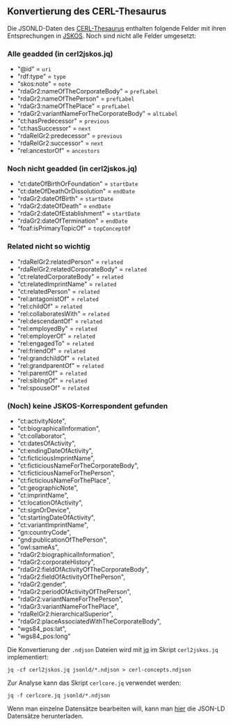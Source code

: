 ## Konvertierung des CERL-Thesaurus

Die JSONLD-Daten des [CERL-Thesaurus](https://thesaurus.cerl.org/) enthalten folgende Felder mit ihren Entsprechungen in [JSKOS](https://gbv.github.io/jskos/). Noch sind nicht alle Felder umgesetzt:

### Alle geadded (in cerl2jskos.jq)
- "@id" = `uri`
- "rdf:type" = `type`
- "skos:note" = `note`
- "rdaGr2:nameOfTheCorporateBody" = `prefLabel`
- "rdaGr2:nameOfThePerson" = `prefLabel`
- "rdaGr3:nameOfThePlace" = `prefLabel`
- "rdaGr2:variantNameForTheCorporateBody" = `altLabel`
- "ct:hasPredecessor" = `previous`
- "ct:hasSuccessor" = `next`
- "rdaRelGr2:predecessor" = `previous`
- "rdaRelGr2:successor" = `next`
- "rel:ancestorOf" = `ancestors`

### Noch nicht geadded (in cerl2jskos.jq)
- "ct:dateOfBirthOrFoundation" = `startDate`
- "ct:dateOfDeathOrDissolution" = `endDate`
- "rdaGr2:dateOfBirth" = `startDate`
- "rdaGr2:dateOfDeath" = `endDate`
- "rdaGr2:dateOfEstablishment" = `startDate`
- "rdaGr2:dateOfTermination" = `endDate`
- "foaf:isPrimaryTopicOf" = `topConceptOf`

### Related nicht so wichtig
- "rdaRelGr2:relatedPerson" = `related`
- "rdaRelGr2:relatedCorporateBody" = `related`
- "ct:relatedCorporateBody" = `related`
- "ct:relatedImprintName" = `related`
- "ct:relatedPerson" = `related`
- "rel:antagonistOf" = `related`
- "rel:childOf" = `related`
- "rel:collaboratesWith" = `related`
- "rel:descendantOf" = `related`
- "rel:employedBy" = `related`
- "rel:employerOf" = `related`
- "rel:engagedTo" = `related`
-  "rel:friendOf" = `related`
-  "rel:grandchildOf" = `related`
-  "rel:grandparentOf" = `related`
-  "rel:parentOf" = `related`
-  "rel:siblingOf" = `related`
-  "rel:spouseOf" = `related`

### (Noch) keine JSKOS-Korrespondent gefunden
- "ct:activityNote",
- "ct:biographicalInformation",
- "ct:collaborator",
- "ct:datesOfActivity",
- "ct:endingDateOfActivity",
- "ct:ficticiousImprintName",
- "ct:ficticiousNameForTheCorporateBody",
- "ct:ficticiousNameForThePerson",
- "ct:ficticiousNameForThePlace",
- "ct:geographicNote",
- "ct:imprintName",
- "ct:locationOfActivity",
- "ct:signOrDevice",
- "ct:startingDateOfActivity",
- "ct:variantImprintName",
- "gn:countryCode",
- "gnd:publicationOfThePerson",
- "owl:sameAs",
- "rdaGr2:biographicalInformation",
- "rdaGr2:corporateHistory",
- "rdaGr2:fieldOfActivityOfTheCorporateBody",
- "rdaGr2:fieldOfActivityOfThePerson",
- "rdaGr2:gender",
- "rdaGr2:periodOfActivityOfThePerson",
- "rdaGr2:variantNameForThePerson",
- "rdaGr3:variantNameForThePlace",
- "rdaRelGr2:hierarchicalSuperior",
- "rdaGr2:placeAssociatedWithTheCorporateBody",
-  "wgs84_pos:lat",
-  "wgs84_pos:long"

Die Konvertierung der `.ndjson` Dateien wird mit [jq](https://stedolan.github.io/jq/) im Skript `cerl2jskos.jq` implementiert:

    jq -cf cerl2jskos.jq jsonld/*.ndjson > cerl-concepts.ndjson

Zur Analyse kann das Skript `cerlcore.jq` verwendet werden:

    jq -f cerlcore.jq jsonld/*.ndjson

Wenn man einzelne Datensätze bearbeiten will, kann man [hier](https://data.cerl.org/thesaurus/_search) die JSON-LD Datensätze herunterladen.
